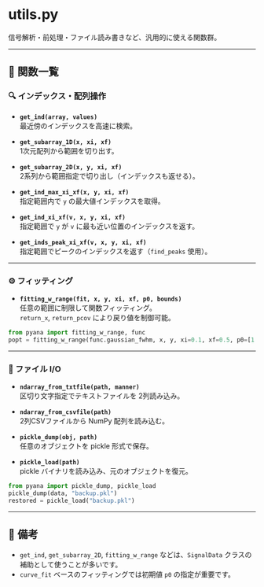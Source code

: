 # utils.py

信号解析・前処理・ファイル読み書きなど、汎用的に使える関数群。

---

## 📌 関数一覧

### 🔍 インデックス・配列操作

- **`get_ind(array, values)`**  
  最近傍のインデックスを高速に検索。

- **`get_subarray_1D(x, xi, xf)`**  
  1次元配列から範囲を切り出す。

- **`get_subarray_2D(x, y, xi, xf)`**  
  2系列から範囲指定で切り出し（インデックスも返せる）。

- **`get_ind_max_xi_xf(x, y, xi, xf)`**  
  指定範囲内で `y` の最大値インデックスを取得。

- **`get_ind_xi_xf(v, x, y, xi, xf)`**  
  指定範囲で `y` が `v` に最も近い位置のインデックスを返す。

- **`get_inds_peak_xi_xf(v, x, y, xi, xf)`**  
  指定範囲でピークのインデックスを返す（`find_peaks` 使用）。

---

### ⚙ フィッティング

- **`fitting_w_range(fit, x, y, xi, xf, p0, bounds)`**  
  任意の範囲に制限して関数フィッティング。  
  `return_x`, `return_pcov` により戻り値を制御可能。

```python
from pyana import fitting_w_range, func
popt = fitting_w_range(func.gaussian_fwhm, x, y, xi=0.1, xf=0.5, p0=[1.0, 0.3, 0.1])
```

---

### 📁 ファイル I/O

- **`ndarray_from_txtfile(path, manner)`**  
  区切り文字指定でテキストファイルを 2列読み込み。

- **`ndarray_from_csvfile(path)`**  
  2列CSVファイルから NumPy 配列を読み込む。

- **`pickle_dump(obj, path)`**  
  任意のオブジェクトを pickle 形式で保存。

- **`pickle_load(path)`**  
  pickle バイナリを読み込み、元のオブジェクトを復元。

```python
from pyana import pickle_dump, pickle_load
pickle_dump(data, "backup.pkl")
restored = pickle_load("backup.pkl")
```

---

## 🔧 備考

- `get_ind`, `get_subarray_2D`, `fitting_w_range` などは、`SignalData` クラスの補助として使うことが多いです。
- `curve_fit` ベースのフィッティングでは初期値 `p0` の指定が重要です。
